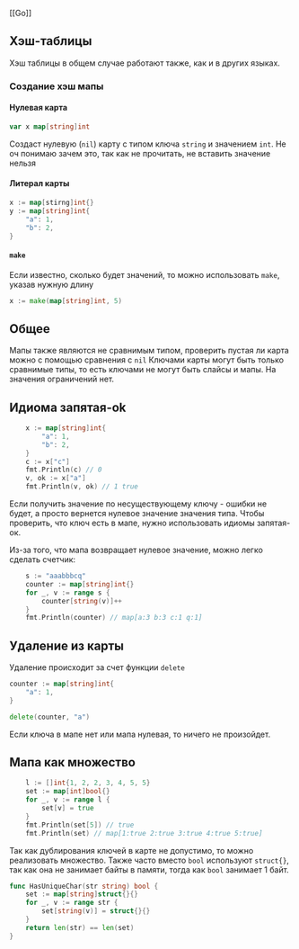 [[Go]]
## Хэш-таблицы
Хэш таблицы в общем случае работают также, как и в других языках.
### Создание хэш мапы
#### Нулевая карта
```go
var x map[string]int
```
Создаст нулевую (`nil`) карту с типом ключа `string` и значением `int`. Не оч понимаю зачем это, так как не прочитать, не вставить значение нельзя
#### Литерал карты
```go
x := map[stirng]int{}
y := map[string]int{
	"a": 1,
	"b": 2,
}
```
#### `make`
Если известно, сколько будет значений, то можно использовать `make`, указав нужную длину
```go
x := make(map[string]int, 5)
```

## Общее
Мапы также являются не сравнимым типом, проверить пустая ли карта можно с помощью сравнения с `nil`
Ключами карты могут быть только сравнимые типы, то есть ключами не могут быть слайсы и мапы. На значения ограничений нет.
## Идиома запятая-ok
```go
    x := map[string]int{
        "a": 1,
        "b": 2,
    }
    c := x["c"]
    fmt.Println(c) // 0
    v, ok := x["a"]
    fmt.Println(v, ok) // 1 true
```
Если получить значение по несуществующему ключу - ошибки не будет, а просто вернется нулевое значение значения типа. Чтобы проверить, что ключ есть в мапе, нужно использовать идиомы запятая-ок.

Из-за того, что мапа возвращает нулевое значение, можно легко сделать счетчик:
```go
    s := "aaabbbcq"
    counter := map[string]int{}
    for _, v := range s {
        counter[string(v)]++
    }
    fmt.Println(counter) // map[a:3 b:3 c:1 q:1]
```
## Удаление из карты
Удаление происходит за счет функции `delete`
```go
counter := map[string]int{
	"a": 1,
}

delete(counter, "a")
```
Если ключа в мапе нет или мапа нулевая, то ничего не произойдет.

## Мапа как множество
```go
    l := []int{1, 2, 2, 3, 4, 5, 5}
    set := map[int]bool{}
    for _, v := range l {
        set[v] = true
    }
    fmt.Println(set[5]) // true
    fmt.Println(set) // map[1:true 2:true 3:true 4:true 5:true]
```
Так как дублирования ключей в карте не допустимо, то можно реализовать множество. Также часто вместо `bool` используют `struct{}`, так как она не занимает байты в памяти, тогда как `bool` занимает 1 байт.
```go
func HasUniqueChar(str string) bool {
    set := map[string]struct{}{}
    for _, v := range str {
        set[string(v)] = struct{}{}
    }
    return len(str) == len(set)
}
```